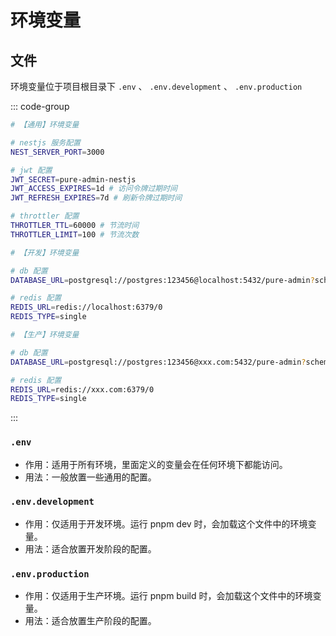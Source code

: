 # 环境变量

## 文件

环境变量位于项目根目录下 `.env` 、 `.env.development` 、 `.env.production`

::: code-group
```bash [.env]
# 【通用】环境变量

# nestjs 服务配置
NEST_SERVER_PORT=3000

# jwt 配置
JWT_SECRET=pure-admin-nestjs
JWT_ACCESS_EXPIRES=1d # 访问令牌过期时间
JWT_REFRESH_EXPIRES=7d # 刷新令牌过期时间

# throttler 配置
THROTTLER_TTL=60000 # 节流时间
THROTTLER_LIMIT=100 # 节流次数
```

```bash [.env.development]
# 【开发】环境变量

# db 配置
DATABASE_URL=postgresql://postgres:123456@localhost:5432/pure-admin?schema=public

# redis 配置
REDIS_URL=redis://localhost:6379/0
REDIS_TYPE=single
```

```bash [.env.production]
# 【生产】环境变量

# db 配置
DATABASE_URL=postgresql://postgres:123456@xxx.com:5432/pure-admin?schema=public

# redis 配置
REDIS_URL=redis://xxx.com:6379/0
REDIS_TYPE=single
```
:::

### `.env`

- 作用：适用于所有环境，里面定义的变量会在任何环境下都能访问。
- 用法：一般放置一些通用的配置。

### `.env.development`

- 作用：仅适用于开发环境。运行 pnpm dev 时，会加载这个文件中的环境变量。
- 用法：适合放置开发阶段的配置。

### `.env.production`

- 作用：仅适用于生产环境。运行 pnpm build 时，会加载这个文件中的环境变量。
- 用法：适合放置生产阶段的配置。

